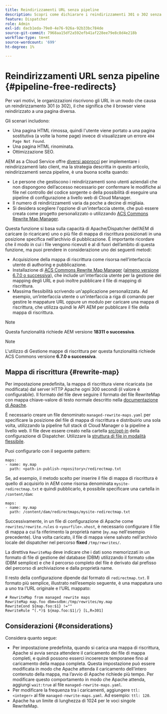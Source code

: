 ```yaml
---
title: Reindirizzamenti URL senza pipeline
description: Scopri come dichiarare i reindirizzamenti 301 o 302 senza accesso alle pipeline Git o Cloud Manager.
feature: Dispatcher
role: Admin
exl-id: dacb1eda-79e0-4e76-926a-92b33bc784de
source-git-commit: 7968aa15df2a592efb41af228ee79e8c8d4e218b
workflow-type: tm+mt
source-wordcount: '699'
ht-degree: 1%

---
```


# Reindirizzamenti URL senza pipeline {#pipeline-free-redirects}

Per vari motivi, le organizzazioni riscrivono gli URL in un modo che causa un reindirizzamento 301 (o 302), il che significa che il browser viene reindirizzato a una pagina diversa.

Gli scenari includono:

* Una pagina HTML rimossa, quindi l&#39;utente viene portato a una pagina sostitutiva (a volte la home page) invece di visualizzare un errore `404 Page Not Found`.
* Una pagina HTML rinominata.
* Ottimizzazione SEO.

AEM as a Cloud Service offre [diversi approcci](https://experienceleague.adobe.com/en/docs/experience-manager-learn/foundation/administration/url-redirection) per implementare i reindirizzamenti lato client, ma la strategia descritta in questo articolo, reindirizzamenti senza pipeline, è una buona scelta quando:

* Le persone che gestiscono i reindirizzamenti sono utenti aziendali che non dispongono dell’accesso necessario per confermare le modifiche ai file nel controllo del codice sorgente o della possibilità di eseguire una pipeline di configurazione a livello web di Cloud Manager.
* Il numero di reindirizzamenti varia da poche a decine di migliaia.
* Si desidera scegliere l&#39;opzione di un&#39;interfaccia utente, che può essere creata come progetto personalizzato o utilizzando [ACS Commons Rewrite Map Manager](https://adobe-consulting-services.github.io/acs-aem-commons/features/redirect-map-manager/index.html).

Questa funzione si basa sulla capacità di Apache/Dispatcher dell’AEM di caricare (o ricaricare) uno o più file di mappa di riscrittura posizionati in una posizione specifica nell’archivio di pubblicazione. È importante ricordare che il modo in cui i file vengono ricevuti è al di fuori dell’ambito di questa funzione, ma puoi prendere in considerazione uno dei seguenti metodi:

* Acquisizione della mappa di riscrittura come risorsa nell’interfaccia utente di authoring e pubblicazione.
* Installazione di [ACS Commons Rewrite Map Manager](https://adobe-consulting-services.github.io/acs-aem-commons/features/redirect-map-manager/index.html) ([almeno versione 6.7.0 o successiva](https://github.com/Adobe-Consulting-Services/acs-aem-commons/releases)), che include un&#39;interfaccia utente per la gestione dei mapping degli URL e può inoltre pubblicare il file di mapping di riscrittura.
* Massima flessibilità scrivendo un&#39;applicazione personalizzata. Ad esempio, un’interfaccia utente o un’interfaccia a riga di comando per gestire le mappature URL oppure un modulo per caricare una mappa di riscrittura, che utilizza quindi le API AEM per pubblicare il file della mappa di riscrittura.

>[!NOTE]
> Questa funzionalità richiede AEM versione **18311 o successiva**.

>[!NOTE]
> L&#39;utilizzo di Gestione mappe di riscrittura per questa funzionalità richiede ACS Commons versione **6.7.0 o successiva**.

## Mappa di riscrittura {#rewrite-map}

Per impostazione predefinita, la mappa di riscrittura viene ricaricata (se modificata) dal server HTTP Apache ogni 300 secondi (il valore è configurabile). Il formato del file deve seguire il formato del file RewriteMap con mappa chiave-valore di testo normale descritto nella [documentazione di Apache](https://httpd.apache.org/docs/2.4/rewrite/rewritemap.html#txt).

È necessario creare un file denominato `managed-rewrite-maps.yaml` per specificare la posizione del file di mappa di riscrittura e distribuirlo una sola volta, utilizzando la pipeline full stack di Cloud Manager o la pipeline a livello web. Il file deve essere creato nella cartella [src/opt-in](https://github.com/adobe/aem-project-archetype/tree/develop/src/main/archetype/dispatcher.cloud/src/opt-in) della configurazione di Dispatcher. Utilizzare la [struttura di file in modalità flessibile](/help/implementing/dispatcher/validation-debug.md#flexible-mode-file-structure).

Puoi configurarlo con il seguente pattern:

```
maps:
- name: my.map
  path: <path-in-publish-repository>/redirectmap.txt
```

Se, ad esempio, il metodo scelto per inserire il file di mappa di riscrittura è quello di acquisirlo in AEM come risorsa denominata `mysite-redirectmap.txt` e quindi pubblicarlo, è possibile specificare una cartella in `/content/dam`:

```
maps:
- name: my.map
  path: /content/dam/redirectmaps/mysite-redirectmap.txt
```

Successivamente, in un file di configurazione di Apache come `rewrites/rewrite.rules` o `<yourfile>.vhost`, è necessario configurare il file di mappa a cui fa riferimento la proprietà name (`my.map` nell&#39;esempio precedente). Una volta caricato, il file di mappa viene salvato nell&#39;archivio locale del dispatcher nel percorso **fixed** `/tmp/rewrites/`.

La direttiva `RewriteMap` deve indicare che i dati sono memorizzati in un formato di file di gestione del database (DBM) utilizzando il formato `sdbm` (DBM semplice) e che il percorso completo del file è derivato dal prefisso del percorso di archiviazione e dalla proprietà name.

Il resto della configurazione dipende dal formato di `redirectmap.txt`. Il formato più semplice, illustrato nell’esempio seguente, è una mappatura uno a uno tra l’URL originale e l’URL mappato:

```
# RewriteMap from managed rewrite maps
RewriteMap map.foo dbm=sdbm:/tmp/rewrites/my.map
RewriteCond ${map.foo:$1} !=""
RewriteRule ^(.*)$ ${map.foo:$1|/} [L,R=301]
```


## Considerazioni {#considerations}

Considera quanto segue:

* Per impostazione predefinita, quando si carica una mappa di riscrittura, Apache si avvia senza attendere il caricamento dei file di mappa completi, e quindi possono esserci incoerenze temporanee fino al caricamento della mappa completa. Questa impostazione può essere modificata in modo che Apache attenda il caricamento dell’intero contenuto della mappa, ma l’avvio di Apache richiede più tempo. Per modificare questo comportamento in modo che Apache attenda, aggiungi `wait:true` al file `managed-rewrite-maps.yaml`.
* Per modificare la frequenza tra i caricamenti, aggiungere `ttl: <integer>` al file `managed-rewrite-maps.yaml`. Ad esempio: `ttl: 120`.
* Apache ha un limite di lunghezza di 1024 per le voci singole RewriteMap.
